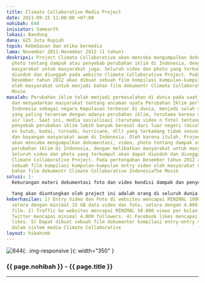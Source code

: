 ```yaml
---
title: Climate Collaborative Media Project
date: 2011-09-15 11:08:00 +07:00
nohibah: 644
inisiator: Samearth
lokasi: Bandung
dana: 625 Juta Rupiah
topik: Kebebasan dan etika bermedia
lama: November 2011-November 2012 (1 tahun)
deskripsi: Project Climate Collaborative akan mencoba mengumpulkan dokumentasi, video,
  photo tentang dampak atau penyebab perubahan iklim di Indonesia, dengan melibatkan
  masyarakat untuk masyarakat juga. Seluruh video dan photo yang terkumpul akan dapat
  diunduh dan diunggah pada website Climate Collaborative Project. Pada pertengahan
  Desember tahun 2012 akan dibuat sebuah film kompilasi kumpulan-kumpulan entry video
  oleh masyarakat untuk menjadi bahan film dokumentr Climate Collaborative IndonesiaThe
  Movie
masalah: Perubahan iklim telah menjadi permasalahan di dunia pada saat ini. Edukasi
  dan menyadarkan masyarakat tentang ancaman nyata Perubahan Iklim perlu dilakukan.
  Indonesia sebagai negara Kepulauan terbesar di dunia, menjadi salah satu negara
  yang paling terancam dengan adanya perubahan iklim, terutama karena menaiknya permukaan
  air laut. Saat ini, media sosialisasi (terutama video n foto) tentang dampak dan
  penyebab perubahan iklim lebih banyak berasal dari luar negeri (misal video pencairan
  es kutub, badai, tornado, hurricane, dll) yang terkadang tidak sesuai dengan kondisi
  dan bayangan masyarakat awam di Indonesia. Oleh karena itulah, Project Climate Collaborative
  akan mencoba mengumpulkan dokumentasi, video, photo tentang dampak atau penyebab
  perubahan iklim di Indonesia, dengan melibatkan masyarakat untuk masyarakat juga.
  Seluruh video dan photo yang terkumpul akan dapat diunduh dan diunggah pada website
  Climate Collaborative Project. Pada pertengahan Desember tahun 2012 akan dibuat
  sebuah film kompilasi kumpulan-kumpulan entry video oleh masyarakat untuk menjadi
  bahan film dokumentr Climate Collaborative IndonesiaThe Movie
solusi: |-
  Kekurangan materi dokumentasi foto dan video kondisi dampak dan penyebab perubahan iklim di Indonesia akan dapat diatasi salah satunya dengan Climate Collaborative Project ini. Masyarakat akan diajak dan berperan serta dalam kegiatan ini, masyarakat diminta mendokumentasikan dan mengupload video atau foto terkait perubahan iklim di daerah mereka masing-masing, baik itu di kota ataupun di desa. Setiap entry video dan foto akan dapat diakses dan dilihat oleh masyarakat umum di website Climate Collaborative Project. Setiap entry video atau foto akan mendapat hadiah bulanan dan grand prize dari pihak Climate Collaborative untuk merangsang animo masyarakat. Pada akhir tahun 2012 diharapkan Climate Collaborative Projhect dapat merangkum ribuan file video dan foto tentang climate change di Indonesia. Source data ini akan menjadi bahan kajian dan dapat dijadikan bahan untuk pembuatan film Climate Collaborative Indonesia The Movie yang diharapkan akan menjadi film dokumenter produk Indonesia yang sangat powerful dan (mudah-mudahan berkelas academy awards)

  Yang akan diuntungkan oleh project ini adalah orang di seluruh dunia termasuk Indonesia, karena project ini berbasis media internet dan multimedia yang tanpa batas dapat menjangkau siapapun di seluruh dunia, terutama yang memiliki akses internet. Pemuda dan masyarakat Indonesia akan lebih mendapat pemahaman tentang perubahan iklim melalui project ini.
keberhasilan: 1) Entry Video dan Foto di websites mencapai MINIMAL 1000 entry atau
  setara dengan minimal 15 GB data video dan foto, setara dengan 4.000 menit sources
  film. 2) Traffic ke websites mencapai MINIMAL 50.000 views per bulan. 3) Followers
  Twitter mencapai minimal 4.000 followers. 4) Facebook likes mencapai MINIMAL 4.000
  likes. 5) Dapat dibuat sebuah film dokumenter kompilasi entry-entry video terbaik
  dalam sistem media Climate Collaborative
layout: hibahcmb
---
```


![644](/static/img/hibahcmb/644.png){: .img-responsive }{: width="350" }

### {{ page.nohibah }} - {{ page.title }}

---
